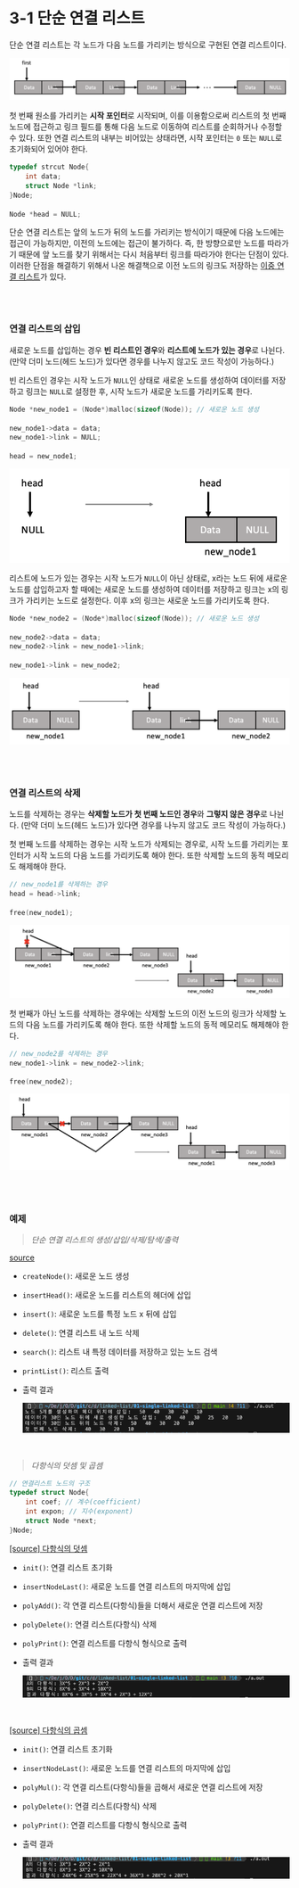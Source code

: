 # 3-1 단순 연결 리스트

단순 연결 리스트는 각 노드가 다음 노드를 가리키는 방식으로 구현된 연결 리스트이다.

![img](./img/single_linked_list.png)

첫 번째 원소를 가리키는 **시작 포인터**로 시작되며, 이를 이용함으로써 리스트의 첫 번째 노드에 접근하고 링크 필드를 통해 다음 노드로 이동하여 리스트를 순회하거나 수정할 수 있다. 또한 연결 리스트의 내부는 비어있는 상태라면, 시작 포인터는 `0` 또는 `NULL`로 초기화되어 있어야 한다.

```c
typedef strcut Node{
    int data;
    struct Node *link;   
}Node;

Node *head = NULL;
```

단순 연결 리스트는 앞의 노드가 뒤의 노드를 가리키는 방식이기 때문에 다음 노드에는 접근이 가능하지만, 이전의 노드에는 접근이 불가하다. 즉, 한 방향으로만 노드를 따라가기 때문에 앞 노드를 찾기 위해서는 다시 처음부터 링크를 따라가야 한다는 단점이 있다. 이러한 단점을 해결하기 위해서 나온 해결책으로 이전 노드의 링크도 저장하는 [이중 연결 리스트](https://github.com/junghyun21/ssu-os-lab/tree/main/computer-science/data-structure/linked-list/02-doubly-linked-list)가 있다.

<br><br>

### 연결 리스트의 삽입

새로운 노드를 삽입하는 경우 **빈 리스트인 경우**와 **리스트에 노드가 있는 경우**로 나뉜다. (만약 더미 노드(헤드 노드)가 있다면 경우를 나누지 않고도 코드 작성이 가능하다.)

빈 리스트인 경우는 시작 노드가 `NULL`인 상태로 새로운 노드를 생성하여 데이터를 저장하고 링크는 `NULL`로 설정한 후, 시작 노드가 새로운 노드를 가리키도록 한다.

```c
Node *new_node1 = (Node*)malloc(sizeof(Node)); // 새로운 노드 생성

new_node1->data = data;
new_node1->link = NULL;

head = new_node1;
```

![img](./img/insert1.png)

리스트에 노드가 있는 경우는 시작 노드가 `NULL`이 아닌 상태로, x라는 노드 뒤에 새로운 노드를 삽입하고자 할 때에는 새로운 노드를 생성하여 데이터를 저장하고 링크는 x의 링크가 가리키는 노드로 설정한다. 이후 x의 링크는 새로운 노드를 가리키도록 한다.

```c
Node *new_node2 = (Node*)malloc(sizeof(Node)); // 새로운 노드 생성

new_node2->data = data;
new_node2->link = new_node1->link;

new_node1->link = new_node2;
```

![img](./img/insert2.png)

<br><br>

### 연결 리스트의 삭제

노드를 삭제하는 경우는 **삭제할 노드가 첫 번째 노드인 경우**와 **그렇지 않은 경우**로 나뉜다. (만약 더미 노드(헤드 노드)가 있다면 경우를 나누지 않고도 코드 작성이 가능하다.)

첫 번째 노드를 삭제하는 경우는 시작 노드가 삭제되는 경우로, 시작 노드를 가리키는 포인터가 시작 노드의 다음 노드를 가리키도록 해야 한다. 또한 삭제할 노드의 동적 메모리도 해제해야 한다.

```c
// new_node1를 삭제하는 경우
head = head->link;

free(new_node1);
```
![img](./img/delete1.png)

첫 번째가 아닌 노드를 삭제하는 경우에는 삭제할 노드의 이전 노드의 링크가 삭제할 노드의 다음 노드를 가리키도록 해야 한다. 또한 삭제할 노드의 동적 메모리도 해제해야 한다.

```c
// new_node2를 삭제하는 경우
new_node1->link = new_node2->link;

free(new_node2);
```

![img](./img/delete2.png)

<br><br>

### 예제

> *단순 연결 리스트의 생성/삽입/삭제/탐색/출력*

[source](./single_linked_list.c)  

- `createNode()`: 새로운 노드 생성
- `insertHead()`: 새로운 노드를 리스트의 헤더에 삽입
- `insert()`: 새로운 노드를 특정 노드 x 뒤에 삽입
- `delete()`: 연결 리스트 내 노드 삭제
- `search()`: 리스트 내 특정 데이터를 저장하고 있는 노드 검색
- `printList()`: 리스트 출력
- 출력 결과

    ![img](./img/single_linked_list_c_result.png)

<br>

> *다항식의 덧셈 및 곱셈*

```c
// 연결리스트 노드의 구조
typedef struct Node{
    int coef; // 계수(coefficient)
    int expon; // 지수(exponent)
    struct Node *next;
}Node;
```

[[source] 다항식의 덧셈](./polynomial_addition.c)


- `init()`: 연결 리스트 초기화
- `insertNodeLast()`: 새로운 노드를 연결 리스트의 마지막에 삽입
- `polyAdd()`: 각 연결 리스트(다항식)들을 더해서 새로운 연결 리스트에 저장
- `polyDelete()`: 연결 리스트(다항식) 삭제
- `polyPrint()`: 연결 리스트를 다항식 형식으로 출력
- 출력 결과

    ![img](./img/polynomial_addition.png)

<br>

[[source] 다항식의 곱셈](./polynomial_multiplication.c)

- `init()`: 연결 리스트 초기화
- `insertNodeLast()`: 새로운 노드를 연결 리스트의 마지막에 삽입
- `polyMul()`: 각 연결 리스트(다항식)들을 곱해서 새로운 연결 리스트에 저장
- `polyDelete()`: 연결 리스트(다항식) 삭제
- `polyPrint()`: 연결 리스트를 다항식 형식으로 출력
- 출력 결과

    ![img](./img/polynomial_multiplication.png)